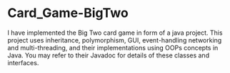 # Card_Game-BigTwo

I have implemented the Big Two card game in form of a java project. This project uses inheritance, polymorphism, GUI, event-handling networking and multi-threading, and their implementations using OOPs concepts in Java. You may refer to their Javadoc for details of these classes and interfaces.

